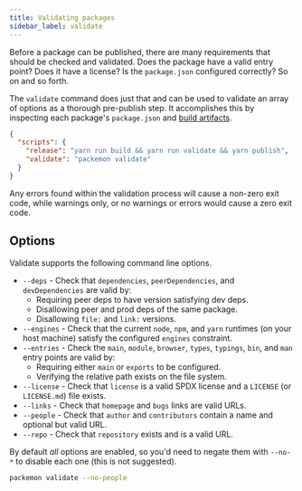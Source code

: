 ```yaml
---
title: Validating packages
sidebar_label: validate
---
```


Before a package can be published, there are many requirements that should be checked and validated.
Does the package have a valid entry point? Does it have a license? Is the `package.json` configured
correctly? So on and so forth.

The `validate` command does just that and can be used to validate an array of options as a thorough
pre-publish step. It accomplishes this by inspecting each package's `package.json` and
[build artifacts](./build.md).

```json title="package.json"
{
  "scripts": {
    "release": "yarn run build && yarn run validate && yarn publish",
    "validate": "packemon validate"
  }
}
```

Any errors found within the validation process will cause a non-zero exit code, while warnings only,
or no warnings or errors would cause a zero exit code.

## Options

Validate supports the following command line options.

- `--deps` - Check that `dependencies`, `peerDependencies`, and `devDependencies` are valid by:
  - Requiring peer deps to have version satisfying dev deps.
  - Disallowing peer and prod deps of the same package.
  - Disallowing `file:` and `link:` versions.
- `--engines` - Check that the current `node`, `npm`, and `yarn` runtimes (on your host machine)
  satisfy the configured `engines` constraint.
- `--entries` - Check the `main`, `module`, `browser`, `types`, `typings`, `bin`, and `man` entry
  points are valid by:
  - Requiring either `main` or `exports` to be configured.
  - Verifying the relative path exists on the file system.
- `--license` - Check that `license` is a valid SPDX license and a `LICENSE` (or `LICENSE.md`) file
  exists.
- `--links` - Check that `homepage` and `bugs` links are valid URLs.
- `--people` - Check that `author` and `contributors` contain a name and optional but valid URL.
- `--repo` - Check that `repository` exists and is a valid URL.

By default _all_ options are enabled, so you'd need to negate them with `--no-*` to disable each one
(this is not suggested).

```bash
packemon validate --no-people
```

